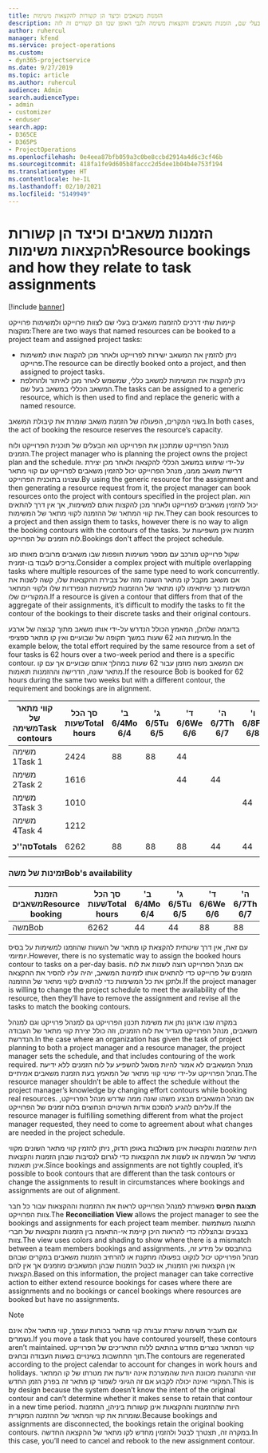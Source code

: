 ```yaml
---
title: הזמנות משאבים וכיצד הן קשורות להקצאות משימות
description: נושא זה מספק מידע אודות אופן הניהול של משאבים בעלי שם, הזמנות משאבים והקצאות משימה ולגבי האופן שבו הם קשורים זה לזה.
author: ruhercul
manager: kfend
ms.service: project-operations
ms.custom:
- dyn365-projectservice
ms.date: 9/27/2019
ms.topic: article
ms.author: ruhercul
audience: Admin
search.audienceType:
- admin
- customizer
- enduser
search.app:
- D365CE
- D365PS
- ProjectOperations
ms.openlocfilehash: 0e4eea87bfb059a3c0be8ccbd2914a4d6c3cf46b
ms.sourcegitcommit: 418fa1fe9d605b8faccc2d5dee1b04b4e753f194
ms.translationtype: HT
ms.contentlocale: he-IL
ms.lasthandoff: 02/10/2021
ms.locfileid: "5149949"
---
```

# <a name="resource-bookings-and-how-they-relate-to-task-assignments"></a><span data-ttu-id="ba4ac-103">הזמנות משאבים וכיצד הן קשורות להקצאות משימות</span><span class="sxs-lookup"><span data-stu-id="ba4ac-103">Resource bookings and how they relate to task assignments</span></span>

[!include [banner](../includes/psa-now-project-operations.md)]

<span data-ttu-id="ba4ac-104">קיימות שתי דרכים להזמנת משאבים בעלי שם לצוות פרוייקט ולמשימות פרוייקט מוקצות:</span><span class="sxs-lookup"><span data-stu-id="ba4ac-104">There are two ways that named resources can be booked to a project team and assigned project tasks:</span></span>

- <span data-ttu-id="ba4ac-105">ניתן להזמין את המשאב ישירות לפרוייקט ולאחר מכן להקצות אותו למשימות פרוייקט.</span><span class="sxs-lookup"><span data-stu-id="ba4ac-105">The resource can be directly booked onto a project, and then assigned to project tasks.</span></span>
- <span data-ttu-id="ba4ac-106">ניתן להקצות את המשימות למשאב כללי, שמשמש לאחר מכן לאיתור ולהחלפת המשאב הכללי במשאב בעל שם.</span><span class="sxs-lookup"><span data-stu-id="ba4ac-106">The tasks can be assigned to a generic resource, which is then used to find and replace the generic with a named resource.</span></span> 

<span data-ttu-id="ba4ac-107">בשני המקרים, הפעולה של הזמנת משאב שומרת את קיבולת המשאב.</span><span class="sxs-lookup"><span data-stu-id="ba4ac-107">In both cases, the act of booking the resource reserves the resource’s capacity.</span></span>

<span data-ttu-id="ba4ac-108">מנהל הפרוייקט שמתכנן את הפרוייקט הוא הבעלים של תוכנית הפרוייקט ולוח הזמנים.</span><span class="sxs-lookup"><span data-stu-id="ba4ac-108">The project manager who is planning the project owns the project plan and the schedule.</span></span> <span data-ttu-id="ba4ac-109">על-ידי שימוש במשאב הכללי להקצאה ולאחר מכן יצירת דרישת משאב ממנו, מנהל הפרוייקט יכול להזמין משאבים לפרוייקט עם קווי מתאר שצוינו בתוכנית הפרוייקט.</span><span class="sxs-lookup"><span data-stu-id="ba4ac-109">By using the generic resource for the assignment and then generating a resource request from it, the project manager can book resources onto the project with contours specified in the project plan.</span></span> <span data-ttu-id="ba4ac-110">הוא יכול להזמין משאבים לפרוייקט ולאחר מכן להקצות אותם למשימות, אך אין דרך להתאים את קווי המתאר של ההזמנה לקווי מתאר של המשימות.</span><span class="sxs-lookup"><span data-stu-id="ba4ac-110">They can book resources to a project and then assign them to tasks, however there is no way to align the booking contours with the contours of the tasks.</span></span> <span data-ttu-id="ba4ac-111">הזמנות אינן משפיעות על לוח הזמנים של הפרוייקט.</span><span class="sxs-lookup"><span data-stu-id="ba4ac-111">Bookings don't affect the project schedule.</span></span>

<span data-ttu-id="ba4ac-112">שקול פרוייקט מורכב עם מספר משימות חופפות שבו משאבים מרובים מאותו סוג צריכים לעבוד בו-זמנית.</span><span class="sxs-lookup"><span data-stu-id="ba4ac-112">Consider a complex project with multiple overlapping tasks where multiple resources of the same type need to work concurrently.</span></span> <span data-ttu-id="ba4ac-113">אם משאב מקבל קו מתאר השונה מזה של צבירת ההקצאות שלו, קשה לשנות את המשימות כך שיתאימו לקו מתאר של ההזמנות למשימות הנפרדות שלו ולקווי המתאר המקוריים שלו.</span><span class="sxs-lookup"><span data-stu-id="ba4ac-113">If a resource is given a contour that differs from that of the aggregate of their assignments, it’s difficult to modify the tasks to fit the contour of the bookings to their discrete tasks and their original contours.</span></span>

<span data-ttu-id="ba4ac-114">בדוגמה שלהלן, המאמץ הכולל הנדרש על-ידי אותו משאב מתוך קבוצה של ארבע משימות הוא 62 שעות במשך תקופה של שבועיים ואין קו מתאר ספציפי.</span><span class="sxs-lookup"><span data-stu-id="ba4ac-114">In the example below, the total effort required by the same resource from a set of four tasks is 62 hours over a two-week period and there is a specific contour.</span></span> <span data-ttu-id="ba4ac-115">אם המשאב משה מוזמן עבור 62 שעות במהלך אותם שבועיים אך עם קו מתאר שונה, הדרישה וההזמנות תואמות.</span><span class="sxs-lookup"><span data-stu-id="ba4ac-115">If the resource Bob is booked for 62 hours during the same two weeks but with a different contour, the requirement and bookings are in alignment.</span></span>

| <span data-ttu-id="ba4ac-116">**קווי מתאר של משימה**</span><span class="sxs-lookup"><span data-stu-id="ba4ac-116">**Task contours**</span></span>    | <span data-ttu-id="ba4ac-117">**סך הכל שעות**</span><span class="sxs-lookup"><span data-stu-id="ba4ac-117">**Total hours**</span></span> | <span data-ttu-id="ba4ac-118">ב' 6/4</span><span class="sxs-lookup"><span data-stu-id="ba4ac-118">Mo 6/4</span></span> | <span data-ttu-id="ba4ac-119">ג' 6/5</span><span class="sxs-lookup"><span data-stu-id="ba4ac-119">Tu 6/5</span></span> | <span data-ttu-id="ba4ac-120">ד' 6/6</span><span class="sxs-lookup"><span data-stu-id="ba4ac-120">We 6/6</span></span> | <span data-ttu-id="ba4ac-121">ה' 6/7</span><span class="sxs-lookup"><span data-stu-id="ba4ac-121">Th 6/7</span></span> | <span data-ttu-id="ba4ac-122">ו' 6/8</span><span class="sxs-lookup"><span data-stu-id="ba4ac-122">Fr 6/8</span></span> | <span data-ttu-id="ba4ac-123">שב' 6/9</span><span class="sxs-lookup"><span data-stu-id="ba4ac-123">Sa 6/9</span></span> | <span data-ttu-id="ba4ac-124">א' 6/10</span><span class="sxs-lookup"><span data-stu-id="ba4ac-124">Su 6/10</span></span> | <span data-ttu-id="ba4ac-125">ב' 6/11</span><span class="sxs-lookup"><span data-stu-id="ba4ac-125">Mo 6/11</span></span> | <span data-ttu-id="ba4ac-126">ג' 6/12</span><span class="sxs-lookup"><span data-stu-id="ba4ac-126">Tu 6/12</span></span> | <span data-ttu-id="ba4ac-127">ד' 6/13</span><span class="sxs-lookup"><span data-stu-id="ba4ac-127">We 6/13</span></span> | <span data-ttu-id="ba4ac-128">ה' 6/14</span><span class="sxs-lookup"><span data-stu-id="ba4ac-128">Th 6/14</span></span> | <span data-ttu-id="ba4ac-129">ו' 6/15</span><span class="sxs-lookup"><span data-stu-id="ba4ac-129">Fr 6/15</span></span> |
|----------------------|-----------------|--------|--------|--------|--------|--------|--------|---------|---------|---------|---------|---------|---------|
| <span data-ttu-id="ba4ac-130">משימה 1</span><span class="sxs-lookup"><span data-stu-id="ba4ac-130">Task 1</span></span>               | <span data-ttu-id="ba4ac-131">24</span><span class="sxs-lookup"><span data-stu-id="ba4ac-131">24</span></span>              | <span data-ttu-id="ba4ac-132">8</span><span class="sxs-lookup"><span data-stu-id="ba4ac-132">8</span></span>      | <span data-ttu-id="ba4ac-133">8</span><span class="sxs-lookup"><span data-stu-id="ba4ac-133">8</span></span>      | <span data-ttu-id="ba4ac-134">4</span><span class="sxs-lookup"><span data-stu-id="ba4ac-134">4</span></span>      |        |        |        |         |         |         | <span data-ttu-id="ba4ac-135">4</span><span class="sxs-lookup"><span data-stu-id="ba4ac-135">4</span></span>       |         |         |
| <span data-ttu-id="ba4ac-136">משימה 2</span><span class="sxs-lookup"><span data-stu-id="ba4ac-136">Task 2</span></span>               | <span data-ttu-id="ba4ac-137">16</span><span class="sxs-lookup"><span data-stu-id="ba4ac-137">16</span></span>              |        |        | <span data-ttu-id="ba4ac-138">4</span><span class="sxs-lookup"><span data-stu-id="ba4ac-138">4</span></span>      | <span data-ttu-id="ba4ac-139">4</span><span class="sxs-lookup"><span data-stu-id="ba4ac-139">4</span></span>      |        |        |         | <span data-ttu-id="ba4ac-140">8</span><span class="sxs-lookup"><span data-stu-id="ba4ac-140">8</span></span>       |         |         |         |         |
| <span data-ttu-id="ba4ac-141">משימה 3</span><span class="sxs-lookup"><span data-stu-id="ba4ac-141">Task 3</span></span>               | <span data-ttu-id="ba4ac-142">10</span><span class="sxs-lookup"><span data-stu-id="ba4ac-142">10</span></span>              |        |        |        |        | <span data-ttu-id="ba4ac-143">4</span><span class="sxs-lookup"><span data-stu-id="ba4ac-143">4</span></span>      |        |         |         | <span data-ttu-id="ba4ac-144">4</span><span class="sxs-lookup"><span data-stu-id="ba4ac-144">4</span></span>       |         | <span data-ttu-id="ba4ac-145">2</span><span class="sxs-lookup"><span data-stu-id="ba4ac-145">2</span></span>       |         |
| <span data-ttu-id="ba4ac-146">משימה 4</span><span class="sxs-lookup"><span data-stu-id="ba4ac-146">Task 4</span></span>               | <span data-ttu-id="ba4ac-147">12</span><span class="sxs-lookup"><span data-stu-id="ba4ac-147">12</span></span>              |        |        |        |        |        |        |         |         |         | <span data-ttu-id="ba4ac-148">4</span><span class="sxs-lookup"><span data-stu-id="ba4ac-148">4</span></span>       |         | <span data-ttu-id="ba4ac-149">8</span><span class="sxs-lookup"><span data-stu-id="ba4ac-149">8</span></span>       |
|                      |                 |        |        |        |        |        |        |         |         |         |         |         |         |
| <span data-ttu-id="ba4ac-150">**סה''כ**</span><span class="sxs-lookup"><span data-stu-id="ba4ac-150">**Totals**</span></span>           | <span data-ttu-id="ba4ac-151">62</span><span class="sxs-lookup"><span data-stu-id="ba4ac-151">62</span></span>              | <span data-ttu-id="ba4ac-152">8</span><span class="sxs-lookup"><span data-stu-id="ba4ac-152">8</span></span>      | <span data-ttu-id="ba4ac-153">8</span><span class="sxs-lookup"><span data-stu-id="ba4ac-153">8</span></span>      | <span data-ttu-id="ba4ac-154">8</span><span class="sxs-lookup"><span data-stu-id="ba4ac-154">8</span></span>      | <span data-ttu-id="ba4ac-155">4</span><span class="sxs-lookup"><span data-stu-id="ba4ac-155">4</span></span>      | <span data-ttu-id="ba4ac-156">4</span><span class="sxs-lookup"><span data-stu-id="ba4ac-156">4</span></span>      |        |         | <span data-ttu-id="ba4ac-157">8</span><span class="sxs-lookup"><span data-stu-id="ba4ac-157">8</span></span>       | <span data-ttu-id="ba4ac-158">4</span><span class="sxs-lookup"><span data-stu-id="ba4ac-158">4</span></span>       | <span data-ttu-id="ba4ac-159">8</span><span class="sxs-lookup"><span data-stu-id="ba4ac-159">8</span></span>       | <span data-ttu-id="ba4ac-160">2</span><span class="sxs-lookup"><span data-stu-id="ba4ac-160">2</span></span>       | <span data-ttu-id="ba4ac-161">8</span><span class="sxs-lookup"><span data-stu-id="ba4ac-161">8</span></span>       |
|                      |                 |        |        |        |        |        |        |         |         |         |         |

### <a name="bobs-availability"></a><span data-ttu-id="ba4ac-162">זמינות של משה</span><span class="sxs-lookup"><span data-stu-id="ba4ac-162">Bob's availability</span></span>
| <span data-ttu-id="ba4ac-163">**הזמנת משאבים**</span><span class="sxs-lookup"><span data-stu-id="ba4ac-163">**Resource   booking**</span></span> | <span data-ttu-id="ba4ac-164">**סך הכל שעות**</span><span class="sxs-lookup"><span data-stu-id="ba4ac-164">**Total hours**</span></span> | <span data-ttu-id="ba4ac-165">ב' 6/4</span><span class="sxs-lookup"><span data-stu-id="ba4ac-165">Mo 6/4</span></span> | <span data-ttu-id="ba4ac-166">ג' 6/5</span><span class="sxs-lookup"><span data-stu-id="ba4ac-166">Tu 6/5</span></span> | <span data-ttu-id="ba4ac-167">ד' 6/6</span><span class="sxs-lookup"><span data-stu-id="ba4ac-167">We 6/6</span></span> | <span data-ttu-id="ba4ac-168">ה' 6/7</span><span class="sxs-lookup"><span data-stu-id="ba4ac-168">Th 6/7</span></span> | <span data-ttu-id="ba4ac-169">ו' 6/8</span><span class="sxs-lookup"><span data-stu-id="ba4ac-169">Fr 6/8</span></span> | <span data-ttu-id="ba4ac-170">שב' 6/9</span><span class="sxs-lookup"><span data-stu-id="ba4ac-170">Sa 6/9</span></span> | <span data-ttu-id="ba4ac-171">א' 6/10</span><span class="sxs-lookup"><span data-stu-id="ba4ac-171">Su 6/10</span></span> | <span data-ttu-id="ba4ac-172">ב' 6/11</span><span class="sxs-lookup"><span data-stu-id="ba4ac-172">Mo 6/11</span></span> | <span data-ttu-id="ba4ac-173">ג' 6/12</span><span class="sxs-lookup"><span data-stu-id="ba4ac-173">Tu 6/12</span></span> | <span data-ttu-id="ba4ac-174">ד' 6/13</span><span class="sxs-lookup"><span data-stu-id="ba4ac-174">We 6/13</span></span> | <span data-ttu-id="ba4ac-175">ה' 6/14</span><span class="sxs-lookup"><span data-stu-id="ba4ac-175">Th 6/14</span></span> | <span data-ttu-id="ba4ac-176">ו' 6/15</span><span class="sxs-lookup"><span data-stu-id="ba4ac-176">Fr 6/15</span></span> |
|------------------------|-----------------|--------|--------|--------|--------|--------|--------|---------|---------|---------|---------|---------|---------|
| <span data-ttu-id="ba4ac-177">משה</span><span class="sxs-lookup"><span data-stu-id="ba4ac-177">Bob</span></span>                    | <span data-ttu-id="ba4ac-178">62</span><span class="sxs-lookup"><span data-stu-id="ba4ac-178">62</span></span>              | <span data-ttu-id="ba4ac-179">4</span><span class="sxs-lookup"><span data-stu-id="ba4ac-179">4</span></span>      | <span data-ttu-id="ba4ac-180">4</span><span class="sxs-lookup"><span data-stu-id="ba4ac-180">4</span></span>      | <span data-ttu-id="ba4ac-181">8</span><span class="sxs-lookup"><span data-stu-id="ba4ac-181">8</span></span>      | <span data-ttu-id="ba4ac-182">8</span><span class="sxs-lookup"><span data-stu-id="ba4ac-182">8</span></span>      | <span data-ttu-id="ba4ac-183">8</span><span class="sxs-lookup"><span data-stu-id="ba4ac-183">8</span></span>      |        |         | <span data-ttu-id="ba4ac-184">4</span><span class="sxs-lookup"><span data-stu-id="ba4ac-184">4</span></span>       | <span data-ttu-id="ba4ac-185">4</span><span class="sxs-lookup"><span data-stu-id="ba4ac-185">4</span></span>       | <span data-ttu-id="ba4ac-186">8</span><span class="sxs-lookup"><span data-stu-id="ba4ac-186">8</span></span>       | <span data-ttu-id="ba4ac-187">8</span><span class="sxs-lookup"><span data-stu-id="ba4ac-187">8</span></span>       | <span data-ttu-id="ba4ac-188">6</span><span class="sxs-lookup"><span data-stu-id="ba4ac-188">6</span></span>       |

<span data-ttu-id="ba4ac-189">עם זאת, אין דרך שיטתית להקצאת קו מתאר של השעות שהוזמנו למשימות על בסיס יומיומי.</span><span class="sxs-lookup"><span data-stu-id="ba4ac-189">However, there is no systematic way to assign the booked hours contour to tasks on a per-day basis.</span></span> <span data-ttu-id="ba4ac-190">אם מנהל הפרוייקט רוצה לשנות את לוח הזמנים של פרוייקט כדי להתאים אותו לזמינות המשאב, יהיה עליו להסיר את ההקצאה ולתקן את כל המשימות כדי להתאים לקווי מתאר של ההזמנה.</span><span class="sxs-lookup"><span data-stu-id="ba4ac-190">If the project manager is willing to change the project schedule to meet the availability of the resource, then they’ll have to remove the assignment and revise all the tasks to match the booking contours.</span></span>

<span data-ttu-id="ba4ac-191">במקרה שבו ארגון נתן את משימת תכנון הפרוייקט גם למנהל פרוייקט וגם למנהל משאבים, מנהל הפרוייקט מגדיר את לוח הזמנים, וזה כולל יצירת קווי מתאר של העבודה הנדרשת.</span><span class="sxs-lookup"><span data-stu-id="ba4ac-191">In the case where an organization has given the task of project planning to both a project manager and a resource manager, the project manager sets the schedule, and that includes contouring of the work required.</span></span> <span data-ttu-id="ba4ac-192">מנהל המשאבים לא אמור להיות מסוגל להשפיע על לוח הזמנים ללא ידיעת מנהל הפרוייקט על-ידי שינוי קווי מתאר של המאמץ בעת הזמנת משאבים אמיתיים.</span><span class="sxs-lookup"><span data-stu-id="ba4ac-192">The resource manager shouldn’t be able to affect the schedule without the project manager’s knowledge by changing effort contours while booking real resources.</span></span> <span data-ttu-id="ba4ac-193">אם מנהל המשאבים מבצע משהו שונה ממה שדרש מנהל הפרוייקט, עליהם להגיע להסכם אודות השינויים הנחוצים בלוח זמנים של הפרוייקט.</span><span class="sxs-lookup"><span data-stu-id="ba4ac-193">If the resource manager is fulfilling something different from what the project manager requested, they need to come to agreement about what changes are needed in the project schedule.</span></span>

<span data-ttu-id="ba4ac-194">היות שהזמנות והקצאות אינן משולבות באופן הדוק, ניתן להזמין קווי מתאר השונים מקווי מתאר של המשימה או לשנות את ההקצאות כדי לגרום לנסיבות שבהן הזמנות והקצאות אינן תואמות.</span><span class="sxs-lookup"><span data-stu-id="ba4ac-194">Since bookings and assignments are not tightly coupled, it’s possible to book contours that are different than the task contours or change the assignments to result in circumstances where bookings and assignments are out of alignment.</span></span>

<span data-ttu-id="ba4ac-195">**תצוגת הפיוס** מאפשרת למנהל הפרוייקט לראות את ההזמנות וההקצאות עבור כל חבר צוות הפרוייקט.</span><span class="sxs-lookup"><span data-stu-id="ba4ac-195">The **Reconciliation View** allows the project manager to see the bookings and assignments for each project team member.</span></span> <span data-ttu-id="ba4ac-196">התצוגה משתמשת בצבעים ובהצללה כדי להראות היכן קיימת אי-התאמה בין הזמנות והקצאות של חברי צוות.</span><span class="sxs-lookup"><span data-stu-id="ba4ac-196">The view uses colors and shading to show where there is a mismatch between a team members bookings and assignments.</span></span> <span data-ttu-id="ba4ac-197">בהתבסס על מידע זה, מנהל הפרוייקט יכול לנקוט בפעולה מתקנת או להרחיב הזמנות משאבים במקרים שבהם אין הקצאות ואין הזמנות, או לבטל הזמנות שבהן המשאבים מוזמנים אך אין להם הקצאות.</span><span class="sxs-lookup"><span data-stu-id="ba4ac-197">Based on this information, the project manager can take corrective action to either extend resource bookings for cases where there are assignments and no bookings or cancel bookings where resources are booked but have no assignments.</span></span>

> [!NOTE]
> <span data-ttu-id="ba4ac-198">אם תעביר משימה שיצרת עבורה קווי מתאר בכוחות עצמך, קווי מתאר אלה אינם נשמרים.</span><span class="sxs-lookup"><span data-stu-id="ba4ac-198">If you move a task that you have contoured yourself, these contours aren’t maintained.</span></span> <span data-ttu-id="ba4ac-199">קווי המתאר נוצרים מחדש בהתאם ללוח התאריכים של הפרוייקט תוך התחשבות בשינויים בשעות העבודה ובחגים.</span><span class="sxs-lookup"><span data-stu-id="ba4ac-199">The contours are regenerated according to the project calendar to account for changes in work hours and holidays.</span></span> <span data-ttu-id="ba4ac-200">זוהי התנהגות מכוונת היות שהמערכת אינה יודעת את מטרתו של קו המתאר המקורי ואינה יכולה לקבוע אם זה הגיוני לשמור קו מתאר זה בפרק הזמן החדש.</span><span class="sxs-lookup"><span data-stu-id="ba4ac-200">This is by design because the system doesn’t know the intent of the original contour and can’t determine whether it makes sense to retain that contour in a new time period.</span></span> <span data-ttu-id="ba4ac-201">היות שההזמנות וההקצאות אינן קשורות ביניהן, ההזמנות שומרות את קווי המתאר של ההזמנה המקורית.</span><span class="sxs-lookup"><span data-stu-id="ba4ac-201">Because bookings and assignments are disconnected, the bookings retain the original booking contours.</span></span> <span data-ttu-id="ba4ac-202">במקרה זה, תצטרך לבטל ולהזמין מחדש לקו מתאר של ההקצאה החדשה.</span><span class="sxs-lookup"><span data-stu-id="ba4ac-202">In this case, you’ll need to cancel and rebook to the new assignment contour.</span></span>

